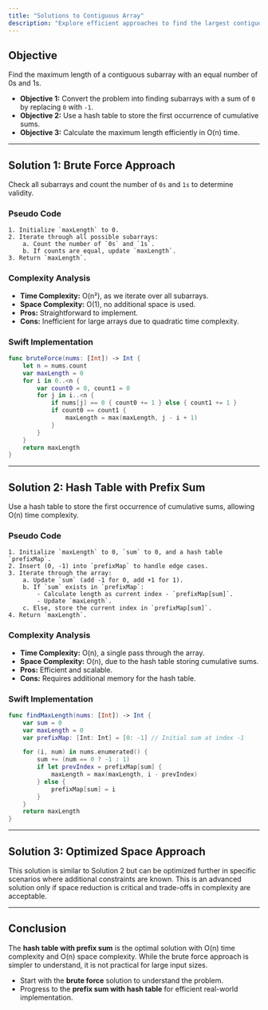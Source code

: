 ```yaml
---
title: "Solutions to Contiguous Array"
description: "Explore efficient approaches to find the largest contiguous subarray with equal numbers of 0s and 1s."
---
```


## Objective
Find the maximum length of a contiguous subarray with an equal number of 0s and 1s.

- **Objective 1:** Convert the problem into finding subarrays with a sum of `0` by replacing `0` with `-1`.
- **Objective 2:** Use a hash table to store the first occurrence of cumulative sums.
- **Objective 3:** Calculate the maximum length efficiently in O(n) time.

---

## Solution 1: Brute Force Approach
Check all subarrays and count the number of `0s` and `1s` to determine validity.

### Pseudo Code
```
1. Initialize `maxLength` to 0.
2. Iterate through all possible subarrays:
    a. Count the number of `0s` and `1s`.
    b. If counts are equal, update `maxLength`.
3. Return `maxLength`.
```

### Complexity Analysis
- **Time Complexity:** O(n²), as we iterate over all subarrays.
- **Space Complexity:** O(1), no additional space is used.
- **Pros:** Straightforward to implement.
- **Cons:** Inefficient for large arrays due to quadratic time complexity.

### Swift Implementation
```swift
func bruteForce(nums: [Int]) -> Int {
    let n = nums.count
    var maxLength = 0
    for i in 0..<n {
        var count0 = 0, count1 = 0
        for j in i..<n {
            if nums[j] == 0 { count0 += 1 } else { count1 += 1 }
            if count0 == count1 {
                maxLength = max(maxLength, j - i + 1)
            }
        }
    }
    return maxLength
}
```

---

## Solution 2: Hash Table with Prefix Sum
Use a hash table to store the first occurrence of cumulative sums, allowing O(n) time complexity.

### Pseudo Code
```
1. Initialize `maxLength` to 0, `sum` to 0, and a hash table `prefixMap`.
2. Insert (0, -1) into `prefixMap` to handle edge cases.
3. Iterate through the array:
    a. Update `sum` (add -1 for 0, add +1 for 1).
    b. If `sum` exists in `prefixMap`:
        - Calculate length as current index - `prefixMap[sum]`.
        - Update `maxLength`.
    c. Else, store the current index in `prefixMap[sum]`.
4. Return `maxLength`.
```

### Complexity Analysis
- **Time Complexity:** O(n), a single pass through the array.
- **Space Complexity:** O(n), due to the hash table storing cumulative sums.
- **Pros:** Efficient and scalable.
- **Cons:** Requires additional memory for the hash table.

### Swift Implementation
```swift
func findMaxLength(nums: [Int]) -> Int {
    var sum = 0
    var maxLength = 0
    var prefixMap: [Int: Int] = [0: -1] // Initial sum at index -1

    for (i, num) in nums.enumerated() {
        sum += (num == 0 ? -1 : 1)
        if let prevIndex = prefixMap[sum] {
            maxLength = max(maxLength, i - prevIndex)
        } else {
            prefixMap[sum] = i
        }
    }
    return maxLength
}
```

---

## Solution 3: Optimized Space Approach
This solution is similar to Solution 2 but can be optimized further in specific scenarios where additional constraints are known. This is an advanced solution only if space reduction is critical and trade-offs in complexity are acceptable.

---

## Conclusion
The **hash table with prefix sum** is the optimal solution with O(n) time complexity and O(n) space complexity. While the brute force approach is simpler to understand, it is not practical for large input sizes.

- Start with the **brute force** solution to understand the problem.
- Progress to the **prefix sum with hash table** for efficient real-world implementation.
